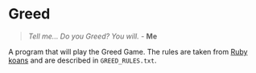 # Greed

> _Tell me... Do you Greed? You will._ - **Me**

A program that will play the Greed Game. The rules are taken from [Ruby koans](http://rubykoans.com/) and are described in `GREED_RULES.txt`.
